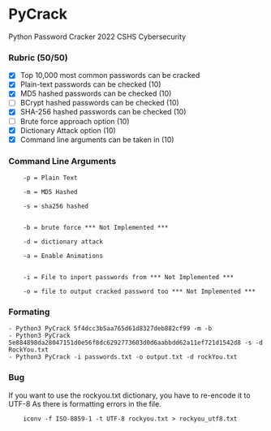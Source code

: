 # PyCrack
Python Password Cracker
2022 CSHS Cybersecurity

### Rubric (50/50)

- [x] Top 10,000 most common passwords can be cracked
- [x] Plain-text passwords can be checked (10)
- [x] MD5 hashed passwords can be checked (10)
- [ ] BCrypt hashed passwords can be checked (10)
- [x] SHA-256 hashed passwords can be checked (10)
- [ ] Brute force approach option (10)
- [x] Dictionary Attack option (10)
- [x] Command line arguments can be taken in (10) 

### Command Line Arguments

        -p = Plain Text

        -m = MD5 Hashed

        -s = sha256 hashed


        -b = brute force *** Not Implemented ***

        -d = dictionary attack
        
        -a = Enable Animations


        -i = File to inport passwords from *** Not Implemented ***

        -o = file to output cracked password too *** Not Implemented ***

### Formating

    - Python3 PyCrack 5f4dcc3b5aa765d61d8327deb882cf99 -m -b 
    - Python3 PyCrack 5e884898da28047151d0e56f8dc6292773603d0d6aabbdd62a11ef721d1542d8 -s -d RockYou.txt
    - Python3 PyCrack -i passwords.txt -o output.txt -d rockYou.txt

### Bug

If you want to use the rockyou.txt dictionary, you have to re-encode it to UTF-8 As there is formatting errors in the file.

        iconv -f ISO-8859-1 -t UTF-8 rockyou.txt > rockyou_utf8.txt


